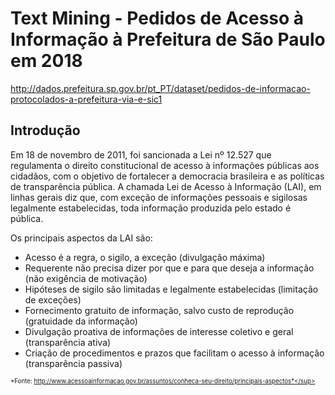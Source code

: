 # Text Mining - Pedidos de Acesso à Informação à Prefeitura de São Paulo em 2018

http://dados.prefeitura.sp.gov.br/pt_PT/dataset/pedidos-de-informacao-protocolados-a-prefeitura-via-e-sic1

## Introdução

Em 18 de novembro de 2011, foi sancionada a Lei nº 12.527 que regulamenta o direito constitucional de acesso à informações públicas aos cidadãos, com o objetivo de fortalecer a democracia brasileira e as políticas de transparência pública. A chamada Lei de Acesso à Informação (LAI), em linhas gerais diz que, com exceção de informações pessoais e sigilosas legalmente estabelecidas, toda informação produzida pelo estado é pública.

Os principais aspectos da LAI são:

-	Acesso é a regra, o sigilo, a exceção (divulgação máxima)
-	Requerente não precisa dizer por que e para que deseja a informação (não exigência de motivação)
-	Hipóteses de sigilo são limitadas e legalmente estabelecidas (limitação de exceções)
-	Fornecimento gratuito de informação, salvo custo de reprodução (gratuidade da informação)
-	Divulgação proativa de informações de interesse coletivo  e geral (transparência ativa)
-	Criação de procedimentos e prazos que facilitam o acesso à informação (transparência passiva)

<sub><sup>*Fonte: http://www.acessoainformacao.gov.br/assuntos/conheca-seu-direito/principais-aspectos*</sup></sub>
